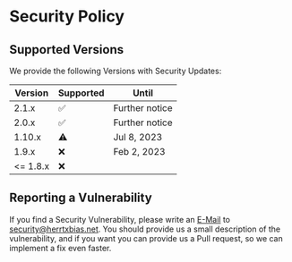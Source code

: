 # Security Policy

## Supported Versions

We provide the following Versions with Security Updates:

| Version  | Supported          | Until          |
|----------|--------------------|----------------|
| 2.1.x    | :white_check_mark: | Further notice |
| 2.0.x    | :white_check_mark: | Further notice |
| 1.10.x   | :warning:          | Jul 8, 2023    |
| 1.9.x    | :x:                | Feb 2, 2023    |
| <= 1.8.x | :x:                |                |

## Reporting a Vulnerability

If you find a Security Vulnerability, please write an [E-Mail](mailto:security@herrtxbias.net) to security@herrtxbias.net.
You should provide us a small description of the vulnerability, and if you want you can provide us a Pull request, so we can implement a fix even faster.
